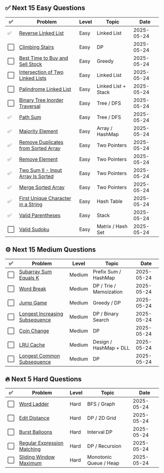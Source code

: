 ## ✅ Next 15 Easy Questions

| ✅  | Problem                                                                                               | Level | Topic                | Date       |
|----|-------------------------------------------------------------------------------------------------------|-------|----------------------|------------|
| ✅  | [Reverse Linked List](https://leetcode.com/problems/reverse-linked-list)                              | Easy  | Linked List          | 2025-05-24 |
| ⬜  | [Climbing Stairs](https://leetcode.com/problems/climbing-stairs)                                      | Easy  | DP                   | 2025-05-24 |
| ⬜  | [Best Time to Buy and Sell Stock](https://leetcode.com/problems/best-time-to-buy-and-sell-stock)      | Easy  | Greedy               | 2025-05-24 |
| ⬜  | [Intersection of Two Linked Lists](https://leetcode.com/problems/intersection-of-two-linked-lists)    | Easy  | Linked List          | 2025-05-24 |
| ⬜  | [Palindrome Linked List](https://leetcode.com/problems/palindrome-linked-list)                        | Easy  | Linked List + Stack  | 2025-05-24 |
| ⬜  | [Binary Tree Inorder Traversal](https://leetcode.com/problems/binary-tree-inorder-traversal)          | Easy  | Tree / DFS           | 2025-05-24 |
| ✅  | [Path Sum](https://leetcode.com/problems/path-sum)                                                    | Easy  | Tree / DFS           | 2025-05-24 |
| ✅  | [Majority Element](https://leetcode.com/problems/majority-element)                                    | Easy  | Array / HashMap      | 2025-05-24 |
| ✅  | [Remove Duplicates from Sorted Array](https://leetcode.com/problems/remove-duplicates-from-sorted-array) | Easy | Two Pointers         | 2025-05-24 |
| ✅  | [Remove Element](https://leetcode.com/problems/remove-element)                                        | Easy  | Two Pointers         | 2025-05-24 |
| ✅  | [Two Sum II - Input Array Is Sorted](https://leetcode.com/problems/two-sum-ii-input-array-is-sorted)  | Easy  | Two Pointers         | 2025-05-24 |
| ✅ | [Merge Sorted Array](https://leetcode.com/problems/merge-sorted-array)                                | Easy  | Two Pointers         | 2025-05-24 |
| ✅ | [First Unique Character in a String](https://leetcode.com/problems/first-unique-character-in-a-string)| Easy  | Hash Table           | 2025-05-24 |
| ✅  | [Valid Parentheses](https://leetcode.com/problems/valid-parentheses)                                  | Easy  | Stack                | 2025-05-24 |
| ⬜  | [Valid Sudoku](https://leetcode.com/problems/valid-sudoku)                                            | Easy  | Matrix / Hash Set    | 2025-05-24 |


## ⚙️ Next 15 Medium Questions

| ✅   | Problem                                                                                      | Level  | Topic                  | Date       |
|------|----------------------------------------------------------------------------------------------|--------|-------------------------|------------|
| ⬜   | [Subarray Sum Equals K](https://leetcode.com/problems/subarray-sum-equals-k)                 | Medium | Prefix Sum / HashMap   | 2025-05-24 |
| ⬜   | [Word Break](https://leetcode.com/problems/word-break)                                       | Medium | DP / Trie / Memoization| 2025-05-24 |
| ⬜   | [Jump Game](https://leetcode.com/problems/jump-game)                                         | Medium | Greedy / DP            | 2025-05-24 |
| ⬜   | [Longest Increasing Subsequence](https://leetcode.com/problems/longest-increasing-subsequence) | Medium | DP / Binary Search     | 2025-05-24 |
| ⬜   | [Coin Change](https://leetcode.com/problems/coin-change)                                     | Medium | DP                     | 2025-05-24 |
| ⬜   | [LRU Cache](https://leetcode.com/problems/lru-cache)                                         | Medium | Design / HashMap + DLL | 2025-05-24 |
| ⬜   | [Longest Common Subsequence](https://leetcode.com/problems/longest-common-subsequence)       | Medium | DP                     | 2025-05-24 |


## 🔥 Next 5 Hard Questions

| ✅   | Problem                                                                                 | Level | Topic                  | Date       |
|------|-----------------------------------------------------------------------------------------|-------|-------------------------|------------|
| ⬜   | [Word Ladder](https://leetcode.com/problems/word-ladder)                               | Hard  | BFS / Graph             | 2025-05-24 |
| ⬜   | [Edit Distance](https://leetcode.com/problems/edit-distance)                           | Hard  | DP / 2D Grid            | 2025-05-24 |
| ⬜   | [Burst Balloons](https://leetcode.com/problems/burst-balloons)                         | Hard  | Interval DP             | 2025-05-24 |
| ⬜   | [Regular Expression Matching](https://leetcode.com/problems/regular-expression-matching)| Hard  | DP / Recursion          | 2025-05-24 |
| ⬜   | [Sliding Window Maximum](https://leetcode.com/problems/sliding-window-maximum)         | Hard  | Monotonic Queue / Heap  | 2025-05-24 |
